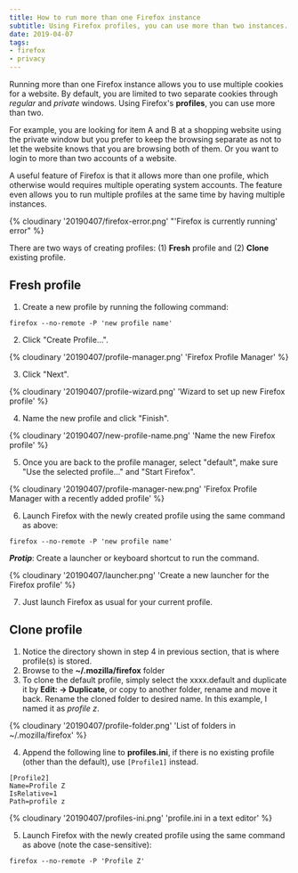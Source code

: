 ```yaml
---
title: How to run more than one Firefox instance
subtitle: Using Firefox profiles, you can use more than two instances.
date: 2019-04-07
tags:
- firefox
- privacy
---
```


Running more than one Firefox instance allows you to use multiple cookies for a website. By default, you are limited to two separate cookies through *regular* and *private* windows. Using Firefox's **profiles**, you can use more than two.

For example, you are looking for item A and B at a shopping website using the private window but you prefer to keep the browsing separate as not to let the website knows that you are browsing both of them. Or you want to login to more than two accounts of a website.

A useful feature of Firefox is that it allows more than one profile, which otherwise would requires multiple operating system accounts. The feature even allows you to run multiple profiles at the same time by having multiple instances.

{% cloudinary '20190407/firefox-error.png' "'Firefox is currently running' error" %}

There are two ways of creating profiles: (1) **Fresh** profile and (2) **Clone** existing profile.

## Fresh profile

1. Create a new profile by running the following command:

```
firefox --no-remote -P 'new profile name'
```

2. Click "Create Profile...".

{% cloudinary '20190407/profile-manager.png' 'Firefox Profile Manager' %}

3. Click "Next".

{% cloudinary '20190407/profile-wizard.png' 'Wizard to set up new Firefox profile' %}

4. Name the new profile and click "Finish".

{% cloudinary '20190407/new-profile-name.png' 'Name the new Firefox profile' %}

5. Once you are back to the profile manager, select "default", make sure "Use the selected profile..." and "Start Firefox".

{% cloudinary '20190407/profile-manager-new.png' 'Firefox Profile Manager with a recently added profile' %}

6. Launch Firefox with the newly created profile using the same command as above:

```
firefox --no-remote -P 'new profile name'
```

***Protip***: Create a launcher or keyboard shortcut to run the command.

{% cloudinary '20190407/launcher.png' 'Create a new launcher for the Firefox profile' %}

7. Just launch Firefox as usual for your current profile.

## Clone profile

1. Notice the directory shown in step 4 in previous section, that is where profile(s) is stored.
2. Browse to the **~/.mozilla/firefox** folder
3. To clone the default profile, simply select the xxxx.default and duplicate it by **Edit: -> Duplicate**, or copy to another folder, rename and move it back. Rename the cloned folder to desired name. In this example, I named it as *profile z*.

{% cloudinary '20190407/profile-folder.png' 'List of folders in ~/.mozilla/firefox' %}

4. Append the following line to **profiles.ini**, if there is no existing profile (other than the default), use `[Profile1]` instead.

```
[Profile2]
Name=Profile Z
IsRelative=1
Path=profile z
```

{% cloudinary '20190407/profiles-ini.png' 'profile.ini in a text editor' %}

5. Launch Firefox with the newly created profile using the same command as above (note the case-sensitive):

```
firefox --no-remote -P 'Profile Z'
```